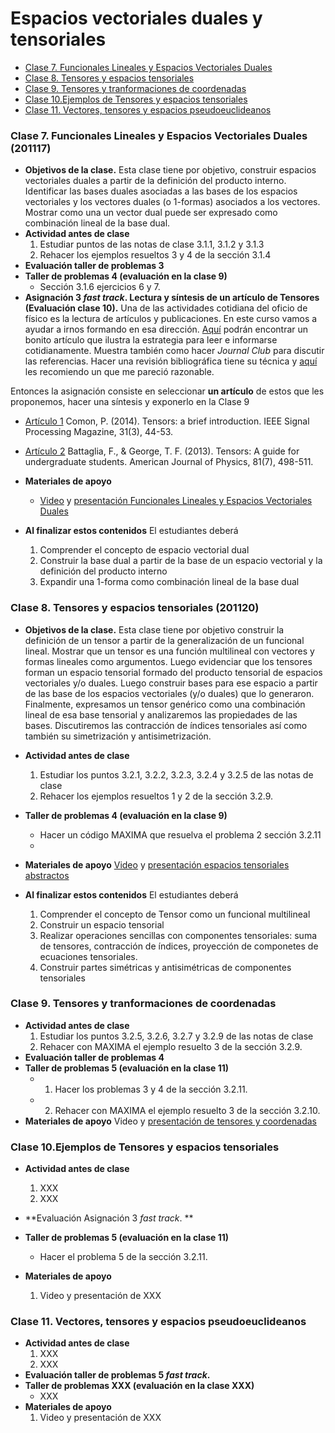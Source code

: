 # Espacios vectoriales duales y tensoriales
+ [Clase 7. Funcionales Lineales y Espacios Vectoriales Duales](#Clase7)
+ [Clase 8. Tensores y espacios tensoriales](#Clase8)
+ [Clase 9. Tensores y tranformaciones de coordenadas](#Clase9)
+ [Clase 10.Ejemplos de Tensores y espacios tensoriales](#Clase10)
+ [Clase 11. Vectores, tensores y espacios pseudoeuclideanos](#Clase11)

<a name="Clase7"></a>
### Clase 7. Funcionales Lineales y Espacios Vectoriales Duales (201117)
+ **Objetivos de la clase.** Esta clase tiene por objetivo, construir espacios vectoriales duales a partir de la definición del producto interno. Identificar las bases duales asociadas a las bases de los espacios vectoriales y los vectores duales (o 1-formas) asociados a los vectores. Mostrar como una un vector dual puede ser expresado como combinación lineal de la base dual. 
+ **Actividad antes de clase** 
   1. Estudiar puntos de las notas de clase 3.1.1, 3.1.2 y 3.1.3
   2. Rehacer los ejemplos resueltos 3 y 4 de la sección 3.1.4 
+ **Evaluación taller de problemas 3**   
+ **Taller de problemas 4 (evaluación en la clase 9)**
   + Sección 3.1.6 ejercicios 6 y 7.
+ **Asignación 3 *fast track*. Lectura y síntesis de un artículo de Tensores (Evaluación clase 10).** Una de las actividades cotidiana del oficio de físico es la lectura de artículos y publicaciones. En este curso vamos a ayudar a irnos formando en esa dirección. [Aquí](https://github.com/nunezluis/MisCursos/blob/main/MetMat1S20B/Materiales/LibrosArticulos/JournalClub.pdf) podrán encontrar un bonito artículo que ilustra la estrategia para leer e informarse cotidianamente. Muestra también como hacer *Journal Club* para discutir las referencias. Hacer una revisión bibliográfica tiene su técnica y [aquí](https://www.kent.ac.uk/learning/resources/studyguides/literaturereviews.pdf) les recomiendo un que me pareció razonable.

Entonces la asignación consiste en seleccionar **un artículo** de estos que les proponemos, hacer una síntesis y exponerlo en la Clase 9
   + [Artículo 1](https://github.com/nunezluis/MisCursos/blob/main/MetMat1S20B/Materiales/LibrosArticulos/Comon2014.pdf) Comon, P. (2014). Tensors: a brief introduction. IEEE Signal Processing Magazine, 31(3), 44-53.
   + [Artículo 2](https://github.com/nunezluis/MisCursos/blob/main/MetMat1S20B/Materiales/LibrosArticulos/BattagliaAmerican%20Journal%20of%20Physics2013.pdf) Battaglia, F., & George, T. F. (2013). Tensors: A guide for undergraduate students. American Journal of Physics, 81(7), 498-511.
   
+ **Materiales de apoyo**
   + [Video](https://youtu.be/9u5g5Y5bdJI) y [presentación Funcionales Lineales y Espacios Vectoriales Duales](https://github.com/nunezluis/MisCursos/blob/main/MetMat1S20B/Materiales/Presentaciones/3_1FuncionalesLineales.pdf) 
+ **Al finalizar estos contenidos** El estudiantes deberá
   1. Comprender el concepto de espacio vectorial dual
   2. Construir la base dual a partir de la base de un espacio vectorial y la definición del producto interno
   3. Expandir una 1-forma como combinación lineal de la base dual
   
<a name="Clase8"></a>
### Clase 8. Tensores y espacios tensoriales (201120)
+ **Objetivos de la clase.** Esta clase tiene por objetivo construir la definición de un tensor a partir de la generalización de un funcional lineal. Mostrar que un tensor es una función multilineal con vectores y formas lineales como argumentos. Luego evidenciar que los tensores forman un espacio tensorial formado del producto tensorial de espacios vectoriales y/o duales. Luego construir bases para ese espacio a partir de las base de los espacios vectoriales (y/o duales) que lo generaron. Finalmente, expresamos un tensor genérico como una combinación lineal de esa base tensorial y analizaremos las propiedades de las bases. Discutiremos las contracción de índices tensoriales así como también su simetrización y antisimetrización.  

+ **Actividad antes de clase** 
   1. Estudiar los puntos 3.2.1, 3.2.2, 3.2.3, 3.2.4 y 3.2.5 de las notas de clase
   2. Rehacer los ejemplos resueltos 1 y 2 de la sección 3.2.9. 
+ **Taller de problemas 4 (evaluación en la clase 9)**
   + Hacer un código MAXIMA que resuelva el problema 2 sección 3.2.11
   + 
+ **Materiales de apoyo** [Video](https://youtu.be/vYqYQvEwvlo) y [presentación espacios tensoriales abstractos](https://github.com/nunezluis/MisCursos/blob/main/MetMat1S20B/Materiales/Presentaciones/3_2Tensores1Abst.pdf)
+ **Al finalizar estos contenidos** El estudiantes deberá
   1. Comprender el concepto de Tensor como un funcional multilineal
   2. Construir un espacio tensorial
   3. Realizar operaciones sencillas con componentes tensoriales: suma de tensores, contracción de índices, proyección de componetes de ecuaciones tensoriales.
   4. Construir partes simétricas y antisimétricas de componentes tensoriales


<a name="Clase9"></a>
### Clase 9. Tensores y tranformaciones de coordenadas
+ **Actividad antes de clase** 
   1. Estudiar los puntos 3.2.5, 3.2.6, 3.2.7 y 3.2.9 de las notas de clase
   2. Rehacer con MAXIMA el ejemplo resuelto 3 de la sección 3.2.9.
+ **Evaluación taller de problemas 4**   
+ **Taller de problemas 5 (evaluación en la clase 11)**
   + 1. Hacer los problemas 3 y 4 de la sección 3.2.11.
   + 2. Rehacer con MAXIMA el ejemplo resuelto 3 de la sección 3.2.10.
+ **Materiales de apoyo** Video y [presentación de tensores y coordenadas](https://github.com/nunezluis/MisCursos/blob/main/MetMat1S20B/Materiales/Presentaciones/3_3Tensores2Cord.pdf)  
<a name="Clase10"></a>
### Clase 10.Ejemplos de Tensores y espacios tensoriales    
+ **Actividad antes de clase** 
   1. XXX
   2. XXX
+ **Evaluación Asignación 3 *fast track*. **   
+ **Taller de problemas 5 (evaluación en la clase 11)**
   + Hacer el problema 5 de la sección 3.2.11.
+ **Materiales de apoyo**
   1. Video y presentación de XXX
  
  <a name="Clase11"></a>
### Clase 11. Vectores, tensores y espacios pseudoeuclideanos  
+ **Actividad antes de clase** 
   1. XXX
   2. XXX
+ **Evaluación taller de problemas 5 *fast track*.**   
+ **Taller de problemas XXX (evaluación en la clase XXX)**
   + XXX
+ **Materiales de apoyo**
   1. Video y presentación de XXX
